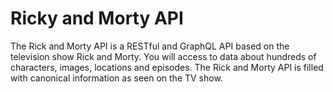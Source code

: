 # Ricky and Morty API
The Rick and Morty API is a RESTful and GraphQL API based on the television show Rick and Morty. You will access to data about hundreds of characters, images, locations and episodes. The Rick and Morty API is filled with canonical information as seen on the TV show.
